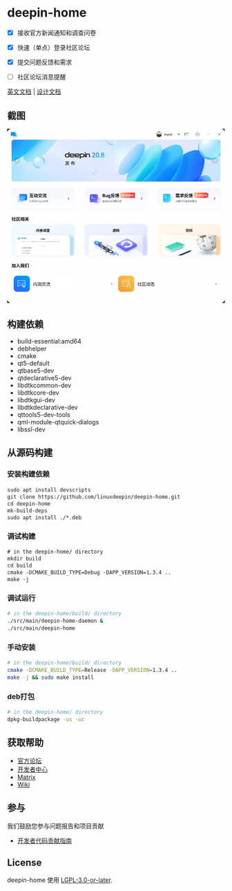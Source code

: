 # deepin-home

- [x] 接收官方新闻通知和调查问卷

- [x] 快速（单点）登录社区论坛

- [x] 提交问题反馈和需求

- [ ] 社区论坛消息提醒

[英文文档](README.md) |
[设计文档](docs/design.zh_CN.md)

## 截图

![Screenshot](docs/screenshots/home_zh.webp)

## 构建依赖

- build-essential:amd64
- debhelper
- cmake
- qt5-default
- qtbase5-dev
- qtdeclarative5-dev
- libdtkcommon-dev
- libdtkcore-dev
- libdtkgui-dev
- libdtkdeclarative-dev
- qttools5-dev-tools
- qml-module-qtquick-dialogs
- libssl-dev

## 从源码构建

### 安装构建依赖

```shell
sudo apt install devscripts
git clone https://github.com/linuxdeepin/deepin-home.git
cd deepin-home
mk-build-deps
sudo apt install ./*.deb
```
### 调试构建

```shell
# in the deepin-home/ directory
mkdir build
cd build
cmake -DCMAKE_BUILD_TYPE=Debug -DAPP_VERSION=1.3.4 ..
make -j
```

### 调试运行

```sh
# in the deepin-home/build/ directory
./src/main/deepin-home-daemon &
./src/main/deepin-home
```

### 手动安装

```sh
# in the deepin-home/build/ directory
cmake -DCMAKE_BUILD_TYPE=Release -DAPP_VERSION=1.3.4 ..
make -j && sudo make install
```

### deb打包

```sh
# in the deepin-home/ directory
dpkg-buildpackage -us -uc
```

## 获取帮助

- [官方论坛](https://bbs.deepin.org/)
- [开发者中心](https://github.com/linuxdeepin/developer-center)
- [Matrix](https://matrix.to/#/#deepin:matrix.org)
- [Wiki](https://wiki.deepin.org/)

## 参与

我们鼓励您参与问题报告和项目贡献

- [开发者代码贡献指南](https://github.com/linuxdeepin/developer-center/wiki/Contribution-Guidelines-for-Developers)

## License

deepin-home 使用 [LGPL-3.0-or-later](LICENSE).
